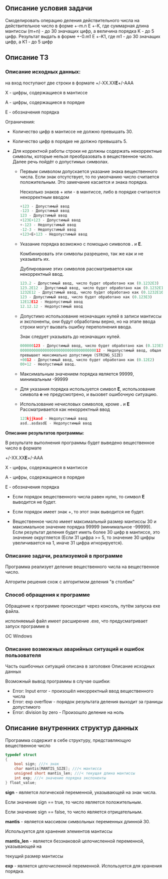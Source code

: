 ## Описание условия задачи
Смоделировать операцию деления действительного числа
на действительное число в форме +-m.n Е +-K, где
суммарная длина мантиссы (m+n) - до 30 значащих цифр, а
величина порядка K - до 5 цифр. Результат выдать в форме
+-0.m1 Е +-K1, где m1 - до 30 значащих цифр, а K1 - до 5 цифр
## Описание ТЗ
### Описание исходных данных:
на вход поступают две строки в формате +/-XX.XX**E**+/-AAA

X - цифры, содержащиеся в мантиссе

A - цифры, содержащиеся в порядке

E - обозначения порядка

Ограничения:

- Количество цифр в мантиссе не должно превышать 30.

- Количество цифр в порядке не должно
превышать 5.
  
- Для корректной работы строки не должны содержать некорректные символы, которые нельзя преобразовать в
вещественное число. Далее речь пойдёт о допустимых символах.
  - Первым символом допускается указание знака вещественного числа. Если знак отсутствует, то по
    умолчанию число считается положительным. Это замечание касается и знака порядка.
    
    Несколько знаков + или - в мантиссе, либо в порядке считаются некорректным вводом
    ``` Python
    +123 - Допустимый ввод
    -123 - Допустимый ввод
    123 - Допустимый ввод
    +123E+123 - Допустимый ввод
    +-123 - Недопустимый ввод
    -12-3 - Недопустимый ввод
    +123+E+123 - Недопустимый ввод
    ```
  - Указание порядка возможно с помощью символов **.** и **E**.
    
    Комбинировать эти символы разрешено, так же как и не указывать их.
    
    Дублирование этих символов рассматривается как некорректный ввод.
    ``` Python
    123.2 - Допустимый ввод, число будет обработано как (0.1232E3)
    123.2E12 - Допустимый ввод, число будет обработано как (0.1232E15)
    1232E12 - Допустимый ввод, число будет обработано как (0.1232E16)
    123 - Допустимый ввод, число будет обработано как (0.123E3)
    12E12E12 - Недопустимый ввод
    12.12.12 - Недопустимый ввод
    ```
  - Допустимо использование незначащих нулей в записи мантиссы и экспоненты, они будут
    обработаны верно, но на этапе ввода строки могут вызвать ошибку переполнения ввода.
    
    Знак следует указывать до незначащих нулей.
    ``` Python
    000000123 - Допустимый ввод, число будет обработано как (0.123E3)
    000000000000000000000000000000000012 - Недопустимый ввод, общая длина строки
    превышает максимально допустимую (STRING_SIZE)
    +0012 - Допустимый ввод, число будет обработано как (0.12E2)
    00+12 - Неопустимый ввод.
    ```
  - Максимальным значением порядка является 99999, минимальным -99999
    
  - Для указания порядка используется символ **E**, использование символа **e** не
    предусмотрено, и вызовет ошибочную ситуацию.
  - Использование нечисловых символов, кроме **.** и **E** Рассматривается как некорректный
    ввод
    ``` Python
    123kjjkasd - Недопустимый ввод
    asd..asdasdE - Недопустимый ввод
    ```
**Описание результатов программы:**

В результате выполнения программы будет выведено вещественное число в формате
  
  +/-XX.XX**E**+/-AAA

X - цифры, содержащиеся в мантиссе

A - цифры, содержащиеся в порядке

E - обозначения порядка

- Если порядок вещественного числа равен нулю, то символ **E** выводится не будет.
- Если порядок имеет знак +, то этот знак выводится не будет.

- Вещественное число имеет максимальный размер мантиссы 30 и максимальное значение
порядка 99999 (минимальное -99999). Если результат деления будет иметь более 30 цифр
  в мантиссе, это значение округляется (Если 31 цифра >= 5, то значение 30 цифры
  увеличивается на 1, иначе 31 цифра игнорируется).
  
### Описание задачи, реализуемой в программе
Программа реализует деление вещественного числа на вещественное число.

Алгоритм решения схож с алгоритмом деления "в столбик"

### Способ обращения к программе
Обращение к программе происходит через консоль, путём запуска exe файла.

исполняемый файл имеет расширение .exe, что предусматривает запуск программе в

ОС Windows

### Описание возможных аварийных ситуаций и ошибок пользователя
Часть ошибочных ситуаций описана в заголовке Описание исходных данных

Возможный вывод программы в случае ошибки:
- Error: Input error - произошёл некорректный ввод вещественного числа
- Error: exp overflow - порядок результата деления выходит за границы допустимого
- Error: division by zero - Произошло деление на ноль

## Описание внутренних структур данных

Программа содержит в себе структуру, представляющую вещественное число
``` C
typedef struct
{
    bool sign; ///< знак
    char mantis[MANTIS_SIZE]; ///< мантисса
    unsigned short mantis_len; ///< текущая длина мантиссы
    int exp; ///< значение порядка экспоненты
} float_value;
```
**sign** - является логической переменной, указывающей на знак числа.

Если значение sign == true, то число является положительным.

Если значение sign == false, то число является отрицательным.

**mantis** - является массивом символьных переменных длинной 30. 

Используется для хранения элементов мантиссы

**mantis_len** - является беззнаковой целочисленной переменной, указывающей на

текущий размер мантиссы

**exp** - является целочисленной переменной. Используется для хранения порядка.

  
